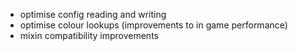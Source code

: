 - optimise config reading and writing
- optimise colour lookups (improvements to in game performance)
- mixin compatibility improvements